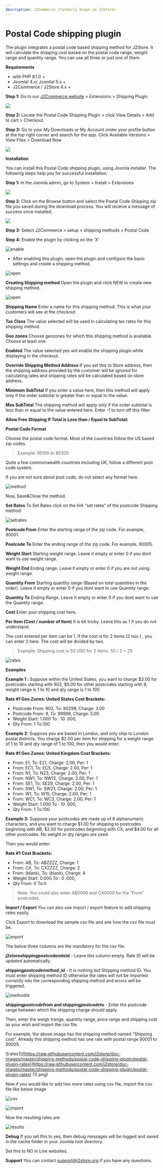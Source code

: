 ```yaml
---
description: J2Commerce (formerly known as J2Store)
---
```


# Postal Code shipping plugin

The plugin integrates a postal code based shipping method for J2Store. It will calculate the shipping cost based on the postal code range, weight range and quantity range. You can use all three or just one of them.

**Requirements**

- with PHP 8.1.0 +
- Joomla! 4.x/ Joomla! 5.x +
- J2Commerce / J2Store 4.x +

**Step 1:** Go to our [J2Commerce website](https://www.j2commerce.com/) > Extensions > Shipping Plugin

![](/img/postcode-purchase.webp)

**Step 2:** Locate the Postal Code Shipping Plugin > click View Details > Add to cart > Checkout.&#x20;

**Step 3:** Go to your My Downloads *or* My Account under your profile button at the top right corner and search for the app. Click Available Versions > View Files > Download Now

![](/img/postcode-download.webp)

**Installation**

You can install this Postal Code shipping plugin, using Joomla installer. The following steps help you for successful installation.

**Step 1:** In the Joomla admin, go to System > Install > Extensions

![](/img/postcode-installer-1.webp)

**Step 2**: Click on the Browse button and select the Postal Code Shipping zip file you saved during the download process. You will receive a message of success once installed.

![](/img/postcode-download1.webp)

**Step 3:** Select J2Commerce > setup > shipping methods > Postal Code

**Step 4:** Enable the plugin by clicking on the 'X'

![enable](https://raw.githubusercontent.com/j2store/doc-images/master/shipping-methods/postal-code-shipping-plugin/postal-plugin-enable.png)

- After enabling this plugin, open the plugin and configure the basic settings and create a shipping method.

![open](https://raw.githubusercontent.com/j2store/doc-images/master/shipping-methods/postal-code-shipping-plugin/postal-plugin-open.png)

**Creating Shipping method** Open the plugin and click NEW to create new shipping method.

![open](https://raw.githubusercontent.com/j2store/doc-images/master/shipping-methods/postal-code-shipping-plugin/postal-plugin-new.png)

**Shipping Name** Enter a name for this shipping method. This is what your customers will see at the checkout.

**Tax Class** The value selected will be used in calculating tax rates for this shipping method.

**Geo zones** Choose geozones for which this shipping method is available. Choose at least one.

**Enabled** The value selected yes will enable the shipping plugin while displaying in the checkout.

**Override Shipping Method Address** If you set this to Store address, then the shipping address provided by the customer will be ignored for calculating rates and shipping rates will be calculated based on store address.

**Minimum SubTotal** If you enter a value here, then this method will apply only if the order subtotal is greater than or equal to the value.

**Max SubTotal** The shipping method will apply only if the order subtotal is less than or equal to the value entered here. Enter -1 to turn off this filter

**Allow Free Shipping If Total is Less than / Equal to SubTotal:**

**Postal Code Format**

Choose the postal code format. Most of the countries follow the US based zip codes.

> Example: 95100 to 95300

Quite a few commonwealth countries including UK, follow a different post code system.

If you are not sure about post code, do not select any format here.

![method](https://raw.githubusercontent.com/j2store/doc-images/master/shipping-methods/postal-code-shipping-plugin/postal-creating_method.png)

Now, Save\&Close the method.

**Set Rates** To Set Rates click on the link “set rates” of the postcode Shipping method

![setrates](https://raw.githubusercontent.com/j2store/doc-images/master/shipping-methods/postal-code-shipping-plugin/postal-plugin-setrates.png)

**Postcode From** Enter the starting range of the zip code. For example, 90001.

**Postcode To** Enter the ending range of the zip code. For example, 90005.

**Weight Start** Starting weight range. Leave it empty or enter 0 if you dont want to use weight range.

**Weight End** Ending range. Leave it empty or enter 0 if you are not using weight range.

**Quantity From** Starting quantity range (Based on total quantities in the order). Leave it empty or enter 0 if you dont want to use Quantity range.

**Quantity To** Ending Range. Leave it empty or enter 0 if you dont want to use the Quantity range.

**Cost** Enter your shipping cost here.

**Per Item (Cost / number of Item)** It is bit tricky. Leave this as 1 if you do not understand.

The cost entered per item can be 1. If the cost is for 2 items (2 nos ) , you can enter 2 here. The cost will be divided by two.

> Example: Shipping cost is 50 USD for 2 items. 50 / 2 = 25

![rates](https://raw.githubusercontent.com/j2store/doc-images/master/shipping-methods/postal-code-shipping-plugin/postal-plugin-rates.png)

**Examples**

**Example 1 :** Suppose within the United States, you want to charge $3.00 for postcodes starting with 902, $5.00 for other postcodes starting with 9, weight range is 1 to 10 and qty range is 1 to 100

**Rate #1 Geo Zones: United States Cost Brackets:**

- Postcode From: 902, To: 90299, Charge: 3.00
- Postcode From: 9, To: 99999, Charge: 5.00
- Weight Start: 1.000 To : 10 .000,
- Qty From: 1 To:100

**Example 2:** Suppose you are based in London, and only ship to London postal districts. You charge $2.00 per item for shipping for a weight range of 1 to 10 and qty range of 1 to 100, then you would enter:

**Rate #1 Geo Zones: United Kingdom Cost Brackets:**

- From: E1, To: E21, Charge: 2.00, Per: 1
- From: EC1, To: EC5, Charge: 2.00, Per: 1
- From: N1, To: N23, Charge: 2.00, Per: 1
- From: NW1, To: NW12, Charge: 2.00, Per: 1
- From: SE1, To: SE29, Charge: 2.00, Per: 1
- From: SW1, To: SW21, Charge: 2.00, Per: 1
- From: W1, To: W15, Charge: 2.00, Per: 1
- From: WC1, To: WC3, Charge: 2.00, Per: 1
- Weight Start: 1.000 To : 10 .000,
- Qty From: 1 To:100

**Example 3:** Suppose your postcodes are made up of 6 alphanumeric characters, and you want to charge $1.00 for shipping to postcodes beginning with AB, $2.00 for postcodes beginning with CX, and $4.00 for all other postcodes. No weight or qty ranges are used.

Then you would enter:

**Rate #1** **Cost Brackets:**

- From: AB, To: ABZZZZ, Charge: 1
- From: CX, To: CXZZZZ, Charge: 2
- From: (blank), To: (blank), Charge: 4
- Weight Start: 0.000 To : 0 .000,
- Qty From: 0 To:0

> Note: You could also enter AB0000 and CX0000 for the “From” postcodes.

**Import / Export** You can also use import / export feature to add shipping rates easily.

Click Export to download the sample csv file and see how the csv file must be.

![export](https://raw.githubusercontent.com/j2store/doc-images/master/shipping-methods/postal-code-shipping-plugin/postal-plugin-rates-export.png)

The below three columns are the mandatory for the csv file.

**j2store*shipping*postcode*rate*id** - Leave this column empty. Rate ID will be updated automatically.

**shipping*postcode*method\_id** - It is nothing but Shipping method ID. You must enter shipping method ID otherwise the rates will not be imported correctly into the corresponding shipping method and errors will be triggered.

![methodid](https://raw.githubusercontent.com/j2store/doc-images/master/shipping-methods/postal-code-shipping-plugin/postal-plugin-methodid.png)

**shipping*postcode*from and shipping*postcode*to** - Enter the postcode range between which the shipping charge should apply.

Then, enter the weigh trange, quantity range, price range and shipping cost as your wish and import the csv file.

For example, the above image has the shipping method named “Shipping cost”. Already this shipping method has one rate with postal range 90001 to 90005.

!\[rates1]\([https://raw.githubusercontent.com/j2store/doc-images/master/shipping-methods/postal-code-shipping-plugin/postal-plugin-rates](https://raw.githubusercontent.com/j2store/doc-images/master/shipping-methods/postal-code-shipping-plugin/postal-plugin-rates) (1).png)

Now if you would like to add two more rates using csv file, import the csv file like below image

![csv](https://raw.githubusercontent.com/j2store/doc-images/master/shipping-methods/postal-code-shipping-plugin/postal-plugin-csv.png)

![import](https://raw.githubusercontent.com/j2store/doc-images/master/shipping-methods/postal-code-shipping-plugin/postal-plugin-import.png)

Now the resulting rates are

![results](https://raw.githubusercontent.com/j2store/doc-images/master/shipping-methods/postal-code-shipping-plugin/postal-plugin-import-results.png)

**Debug** If you set this to yes, then debug messages will be logged and saved in the cache folder in your Joomla root directory.

Set this to NO in Live websites.

**Support** You can contact [support@j2store.org](mailto\:support@j2store.org) if you have any questions.

